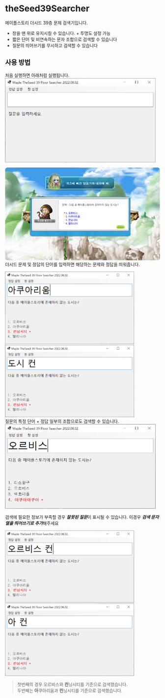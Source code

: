 ﻿# theSeed39Searcher
메이플스토리 더시드 39층 문제 검색기입니다.

* 창을 맨 위로 유지시킬 수 있습니다. + 투명도 설정 가능
* 짧은 단어 및 비연속하는 문자 조합으로 검색할 수 있습니다
* 질문의 띄어쓰기를 무시하고 검색할 수 있습니다

사용 방법
---
처음 실행하면 아래처럼 실행됩니다.  
<img src="./images/1.png" style="width:35em"/>

![image](./images/2.png)  
더시드 문제 및 정답의 단어를 입력하면 해당하는 문제와 정답을 띄워줍니다.

<div style="display:block">
  <img src="./images/3.png" style="width:30em;display:inline-block"/>
  <img src="./images/4.png" style="width:30em;display:inline-block"/>
</div>
질문의 특정 단어 + 정답 일부의 조합으로도 검색할 수 있습니다.

<img src="./images/5.png" style="width:35em">  

검색에 필요한 정보가 부족할 경우 ***잘못된 질문***이 표시될 수 있습니다. 이경우 ***검색 문자열을 띄어쓰기로 추가***해주세요  
<div>
<img src="./images/6.png" style="width:30em;display:inline-block;">
<img src="./images/7.png" style="width:30em;display:inline-block;">
</div>

> 첫번째의 경우 오르비스와 **컨**닝시티를 기준으로 검색했습니다.  
> 두번째는 **아**쿠아리움과 **컨**닝시티를 기준으로 검색했습니다.
